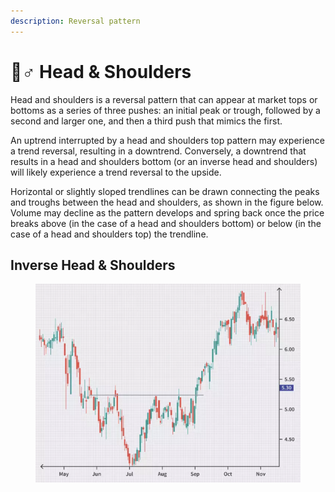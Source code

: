 ```yaml
---
description: Reversal pattern
---
```


# 🙎♂ Head & Shoulders

Head and shoulders is a reversal pattern that can appear at market tops or bottoms as a series of three pushes: an initial peak or trough, followed by a second and larger one, and then a third push that mimics the first.

An uptrend interrupted by a head and shoulders top pattern may experience a trend reversal, resulting in a downtrend. Conversely, a downtrend that results in a head and shoulders bottom (or an inverse head and shoulders) will likely experience a trend reversal to the upside.

Horizontal or slightly sloped trendlines can be drawn connecting the peaks and troughs between the head and shoulders, as shown in the figure below. Volume may decline as the pattern develops and spring back once the price breaks above (in the case of a head and shoulders bottom) or below (in the case of a head and shoulders top) the trendline.

## Inverse Head & Shoulders

<figure><img src="../../.gitbook/assets/image (18) (2) (1) (1) (1).png" alt=""><figcaption></figcaption></figure>

